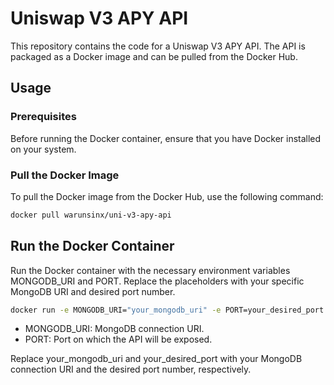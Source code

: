 # Uniswap V3 APY API

This repository contains the code for a Uniswap V3 APY API. The API is packaged as a Docker image and can be pulled from the Docker Hub.

## Usage

### Prerequisites

Before running the Docker container, ensure that you have Docker installed on your system.

### Pull the Docker Image

To pull the Docker image from the Docker Hub, use the following command:

```bash
docker pull warunsinx/uni-v3-apy-api
```

## Run the Docker Container

Run the Docker container with the necessary environment variables MONGODB_URI and PORT. Replace the placeholders with your specific MongoDB URI and desired port number.

```bash
docker run -e MONGODB_URI="your_mongodb_uri" -e PORT=your_desired_port -p your_desired_port:your_desired_port warunsinx/uni-v3-apy-api
```

- MONGODB_URI: MongoDB connection URI.
- PORT: Port on which the API will be exposed.

Replace your_mongodb_uri and your_desired_port with your MongoDB connection URI and the desired port number, respectively.
